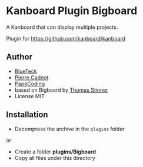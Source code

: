 Kanboard Plugin Bigboard
==========================

A Kanboard that can display multiple projects.

Plugin for <https://github.com/kanboard/kanboard>

Author
------

- [BlueTeck](https://github.com/BlueTeck)
- [Pierre Cadeot](https://github.com/pcadeot)
- [PapeCoding](https://github.com/PapeCoding)
- based on Bigboard by [Thomas Stinner](https://github.com/stinnux)
- License MIT

Installation
------------

- Decompress the archive in the `plugins` folder

or

- Create a folder **plugins/Bigboard**
- Copy all files under this directory
